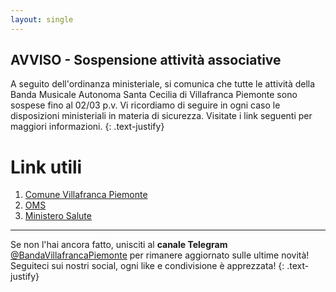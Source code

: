 ```yaml
---
layout: single
---
```


## AVVISO - Sospensione attività associative

A seguito dell'ordinanza ministeriale, si comunica che tutte le attività della Banda Musicale Autonoma Santa Cecilia di Villafranca Piemonte sono sospese fino al 02/03 p.v.
Vi ricordiamo di seguire in ogni caso le disposizioni ministeriali in materia di sicurezza. Visitate i link seguenti per maggiori informazioni.
{: .text-justify}

# Link utili

1. [Comune Villafranca Piemonte](https://www.comune.villafrancapiemonte.to.it/archivio/news/Coronavirus--Ordinanza-del-Ministero-della-Salute-e-della-Regione-Piemonte_1342.asp)
2. [OMS](https://www.who.int/emergencies/diseases/novel-coronavirus-2019/situation-reports/)
3. [Ministero Salute](http://www.salute.gov.it/nuovocoronavirus)

---

Se non l'hai ancora fatto, unisciti al **canale Telegram** [@BandaVillafrancaPiemonte](https://t.me/BandaVillafrancaPiemonte) per rimanere aggiornato sulle ultime novità! Seguiteci sui nostri social, ogni like e condivisione è apprezzata!
{: .text-justify}
